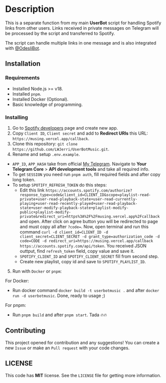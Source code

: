 # Description

This is a separate function from my main **UserBot** script for handling Spotify links from other users. Links received in private messages on Telegram will be processed by the script and transferred to Spotify.

The script can handle multiple links in one message and is also integrated with [@OdesliBot](https://t.me/odesli_bot).

## Installation

### Requirements

- Installed Node.js >= v18.
- Installed `pnpm`.
- Installed Docker (Optional).
- Basic knowledge of programming.

### Installing

1. Go to [Spotify developers](https://developer.spotify.com/dashboard) page and create new app.
2. Copy `Client ID`, `Client secret` and add to **Redirect URIs** this URL: `https://musing.vercel.app/callback`.
3. Clone this repository: `git clone https://github.com/LWJerri/UserBotMusic.git`.
4. Rename and setup `.env.example`.

- `APP_ID`, `APP_HASH` take from official [My Telegram](https://my.telegram.org). Navigate to **Your Telegram Core** > **API development tools** and take all required info.
- To get `SESSION` you need run `pnpm auth`, fill required fields and after copy long token.
- To setup `SPOTIFY_REFRESH_TOKEN` do this steps:
  - Edit this link `https://accounts.spotify.com/authorize?response_type=code&client_id=CLIENT_ID&scope=playlist-read-private+user-read-playback-state+user-read-currently-playing+user-read-recently-played+user-read-playback-state+user-modify-playback-state+playlist-modify-public+playlist-modify-private&redirect_uri=https%3A%2F%2Fmusing.vercel.app%2Fcallback` and open. After click on agree button you will be redirected to page and must copy all after `?code=`. Now, open terminal and run this command `curl -d client_id=CLIENT_ID -d client_secret=CLIENT_SECRET -d grant_type=authorization_code -d code=CODE -d redirect_uri=https://musing.vercel.app/callback https://accounts.spotify.com/api/token`. You received JSON outtput, find `refresh_token` field, copy value and save it.
  - `SPOTIFY_CLIENT_ID` and `SPOTIFY_CLIENT_SECRET` fill from second step.
  - Create new playlist, copy id and save to `SPOTIFY_PLAYLIST_ID`.

5. Run with `Docker` or `pnpm`:

For Docker:

- Run docker command `docker build -t userbotmusic .` and after `docker run -d userbotmusic`. Done, ready to usage ;)

For pnpm:

- Run `pnpm build` and after `pnpm start`. Tada 🔥🔥

## Contributing

This project opened for contribution and any suggestions! You can create a new `Issue` or make an `Pull request` with your code changes.

## LICENSE

This code has **MIT** license. See the `LICENSE` file for getting more information.
